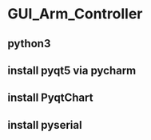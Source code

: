 # GUI_Arm_Controller

## python3

## install pyqt5 via pycharm

## install PyqtChart

## install pyserial 
